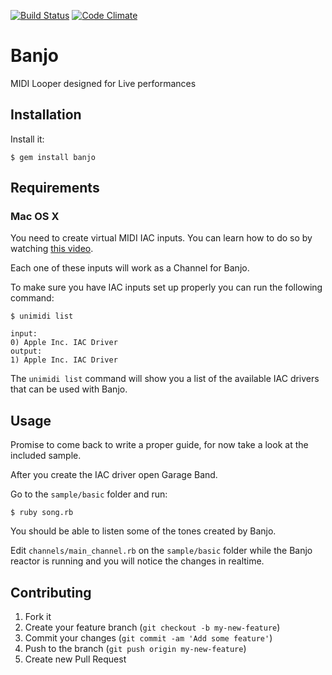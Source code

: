 [![Build Status](http://allthebadges.io/dabit/banjo/travis.png)](http://allthebadges.io/dabit/banjo/travis)
[![Code Climate](http://allthebadges.io/dabit/banjo/code_climate.png)](http://allthebadges.io/dabit/banjo/code_climate)

# Banjo

MIDI Looper designed for Live performances

## Installation

Install it:

    $ gem install banjo

## Requirements

### Mac OS X

You need to create virtual MIDI IAC inputs. You can learn how to do so by
watching [this video][1].

Each one of these inputs will work as a Channel for Banjo.

To make sure you have IAC inputs set up properly you can run the following
command:

    $ unimidi list

    input:
    0) Apple Inc. IAC Driver
    output:
    1) Apple Inc. IAC Driver

The `unimidi list` command will show you a list of the available IAC drivers
that can be used with Banjo.

## Usage

Promise to come back to write a proper guide, for now take a look at the included
sample.

After you create the IAC driver open Garage Band.

Go to the `sample/basic` folder and run:

    $ ruby song.rb

You should be able to listen some of the tones created by Banjo.

Edit `channels/main_channel.rb` on the `sample/basic` folder while the Banjo
reactor is running and you will notice the changes in realtime.

## Contributing

1. Fork it
2. Create your feature branch (`git checkout -b my-new-feature`)
3. Commit your changes (`git commit -am 'Add some feature'`)
4. Push to the branch (`git push origin my-new-feature`)
5. Create new Pull Request

[1]:http://www.youtube.com/watch?v=hgFA_fdup7g
